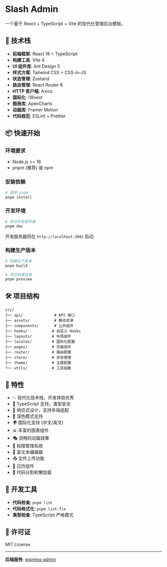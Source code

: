 # Slash Admin

一个基于 React + TypeScript + Vite 的现代化管理后台模板。

## 🚀 技术栈

- **前端框架**: React 18 + TypeScript
- **构建工具**: Vite 4
- **UI 组件库**: Ant Design 5
- **样式方案**: Tailwind CSS + CSS-in-JS
- **状态管理**: Zustand
- **路由管理**: React Router 6
- **HTTP 客户端**: Axios
- **国际化**: i18next
- **图表库**: ApexCharts
- **动画库**: Framer Motion
- **代码规范**: ESLint + Prettier

## 📦 快速开始

### 环境要求

- Node.js >= 16
- pnpm (推荐) 或 npm

### 安装依赖

```bash
# 使用 pnpm
pnpm install

```

### 开发环境

```bash
# 启动开发服务器
pnpm dev

```

开发服务器将在 `http://localhost:3001` 启动

### 构建生产版本

```bash
# 构建生产版本
pnpm build

# 预览构建结果
pnpm preview
```

## 🛠️ 项目结构

```
src/
├── api/              # API 接口
├── assets/           # 静态资源
├── components/       # 公共组件
├── hooks/           # 自定义 Hooks
├── layouts/         # 布局组件
├── locales/         # 国际化配置
├── pages/           # 页面组件
├── router/          # 路由配置
├── store/           # 状态管理
├── theme/           # 主题配置
└── utils/           # 工具函数
```

## 🎨 特性

- ✨ 现代化技术栈，开发体验优秀
- 🎯 TypeScript 支持，类型安全
- 📱 响应式设计，支持多端适配
- 🌙 深色模式支持
- 🌍 国际化支持 (中文/英文)
- 📊 丰富的图表组件
- 🎭 流畅的动画效果
- 🔐 权限管理系统
- 📝 富文本编辑器
- 📤 文件上传功能
- 📅 日历组件
- 🎯 代码分割和懒加载

## 🔧 开发工具

- **代码检查**: `pnpm lint`
- **代码格式化**: `pnpm lint:fix`
- **类型检查**: TypeScript 严格模式

## 📄 许可证

MIT License

---

**后端服务**: [express-admin](https://github.com/peijunlei/express-admin)
